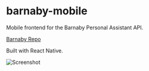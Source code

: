 
# barnaby-mobile

Mobile frontend for the Barnaby Personal Assistant API.

[Barnaby Repo](https://github.com/carlostojal/Barnaby)

Built with React Native.

![Screenshot](https://lh3.googleusercontent.com/9ThENK4EgjBn2i_6n_mCA8I4kHnPgYn0C1uefHkBoEl4aHETPobnp7w1rqRBLFOROB9tpdzW_87CacvytKuW9ZHsGAuFXvQA0AvQ1tZSXe8tW1siJeE4riMzHGP8SV1wdazobtjt0uP2ysp5qP_xDCCQACFTKbPgYADYNk-Pbi5lN_D6ZylgQu15NolGsCWKKF7fVBXWaGdalNrHENhPlPuy_7Wp8vcghKegnk9Rl5yekguuo3yHWE4TyYquynu9NOxH8EC1o-kkOLMoD9mLIUGmOF4JmKzLaSIrMWzlI4Zf5iVtIGG0OweYd2Gaj_aCz_2HLsP3_qKyyN3sYz-OXOq9kBDvTc3Qj4bgJbsGl-z1dqch8Ev1PyEfhresYhvvM2DWzurWtfdTy1v0qa4fvINOUJbexvA2QVy2ZqfU7oGsQzS4_W4wG4P-bcVrhpgY9pr3eEqrIG_YYBsaqgKGd1Qy0a-Gdm_q_DiAO6SRkL6l5-uKg_enuywgAMdJz2KIVyNd39380oes2hqpr4sXTT_71kUlpCZAgBEoWGc0aWhI4f4_E_OmTceGWyRRr9g0CQ0Vl9EvztyIoYg7xrMjCu4-Jm3thvAFMwQ7IML-ifLfJiobo0m_1plYluvMR2nPdO6B-6vdrH0E0bb5Q7DVzG-0CVlWMoiSwr7qTITvJf_Jq0INrcNxutw66QnuwrI=w452-h903-no?authuser=0)
